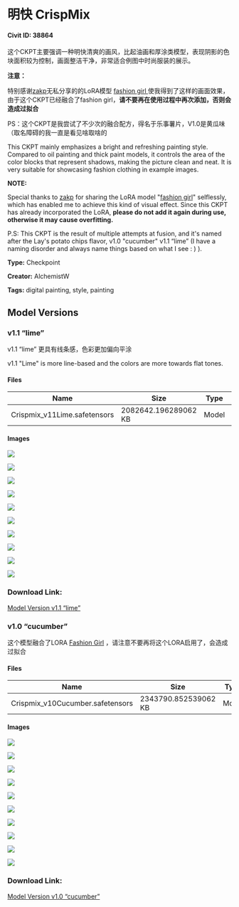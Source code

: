 # 明快 CrispMix

#### Civit ID: 38864

<p>这个CKPT主要强调一种明快清爽的画风，比起油画和厚涂类模型，表现阴影的色块面积较为控制，画面整洁干净，非常适合例图中时尚服装的展示。</p><p></p><p><strong>注意：</strong></p><p>特别感谢<a target="_blank" rel="ugc" href="https://civitai.com/user/zakp">zakp</a>无私分享的的LoRA模型 <a target="_blank" rel="ugc" href="https://civitai.com/models/8217/fashion-girl">fashion girl </a>使我得到了这样的画面效果，由于这个CKPT已经融合了fashion girl，<strong>请不要再在使用过程中再次添加，否则会造成过拟合</strong></p><p></p><p>PS：这个CKPT是我尝试了不少次的融合配方，得名于乐事薯片，V1.0是黄瓜味（取名障碍的我一直是看见啥取啥的</p><p>This CKPT mainly emphasizes a bright and refreshing painting style. Compared to oil painting and thick paint models, it controls the area of the color blocks that represent shadows, making the picture clean and neat. It is very suitable for showcasing fashion clothing in example images.</p><p></p><p><strong>NOTE:</strong></p><p>Special thanks to <a target="_blank" rel="ugc" href="https://civitai.com/user/zakp">zakp</a> for sharing the LoRA model "<a target="_blank" rel="ugc" href="https://civitai.com/models/8217/fashion-girl">fashion girl</a>" selflessly, which has enabled me to achieve this kind of visual effect. Since this CKPT has already incorporated the LoRA, <strong>please do not add it again during use, otherwise it may cause overfitting.</strong></p><p></p><p>P.S: This CKPT is the result of multiple attempts at fusion, and it's named after the Lay's potato chips flavor, v1.0 "cucumber" v1.1 “lime” (I have a naming disorder and always name things based on what I see : ) ).</p>

**Type:** Checkpoint

**Creator:** AlchemistW

**Tags:** digital painting, style, painting

## Model Versions

### v1.1 “lime”

<p>v1.1 “lime” 更具有线条感，色彩更加偏向平涂</p><p>v1.1 "Lime" is more line-based and the colors are more towards flat tones.</p>

#### Files

| Name | Size | Type | Format | Download Url | AutoV1 | AutoV2 | SHA256 | CRC32 | BLAKE3 |
| --- | --- | --- | --- | --- | --- | --- | --- | --- | --- |
| Crispmix_v11Lime.safetensors | 2082642.196289062 KB | Model | SafeTensor | https://civitai.com/api/download/models/46946 | 13B7903D | 82D4D3904A | 82D4D3904A846F110E3B2103D380EB80624A3EC93614F4AF216324B93E79CB37 | F3521BC1 | FD680D50FDAF262941D49EAA56AE00DB7CC44D414A9018851F81DC3E48925CF6 |

#### Images

<p><img src="https://image.civitai.com/xG1nkqKTMzGDvpLrqFT7WA/babd9aa9-6d05-4d36-0169-2ddaaafe9700/width=450/507273.jpeg" /></p>

<p><img src="https://image.civitai.com/xG1nkqKTMzGDvpLrqFT7WA/ecf4507b-9a92-4260-1629-b9ea426d8100/width=450/507277.jpeg" /></p>

<p><img src="https://image.civitai.com/xG1nkqKTMzGDvpLrqFT7WA/ca0c4e82-173d-425e-03bd-353322a27f00/width=450/507178.jpeg" /></p>

<p><img src="https://image.civitai.com/xG1nkqKTMzGDvpLrqFT7WA/1304f6fa-4ad8-43d4-b6f3-dc293c10ca00/width=450/507180.jpeg" /></p>

<p><img src="https://image.civitai.com/xG1nkqKTMzGDvpLrqFT7WA/23552d69-c628-4404-11d6-5614fdfdaf00/width=450/507179.jpeg" /></p>

<p><img src="https://image.civitai.com/xG1nkqKTMzGDvpLrqFT7WA/717bbf17-7a0d-454d-8619-640c0c2d7200/width=450/507270.jpeg" /></p>

<p><img src="https://image.civitai.com/xG1nkqKTMzGDvpLrqFT7WA/f7ce9d1d-5066-465a-b074-c5a477abb900/width=450/507271.jpeg" /></p>

<p><img src="https://image.civitai.com/xG1nkqKTMzGDvpLrqFT7WA/59840a32-712b-40c4-a24d-1e63007e7e00/width=450/507276.jpeg" /></p>

<p><img src="https://image.civitai.com/xG1nkqKTMzGDvpLrqFT7WA/f10234f2-2d1c-4d38-22b2-da460379b700/width=450/507346.jpeg" /></p>

<p><img src="https://image.civitai.com/xG1nkqKTMzGDvpLrqFT7WA/62ab239f-c337-4a21-17ac-41b0cdff7f00/width=450/507274.jpeg" /></p>

### Download Link:

[Model Version v1.1 “lime”](https://civitai.com/api/download/models/46946)

### v1.0 “cucumber”

<p>这个模型融合了LORA <a rel="ugc" href="https://civitai.com/models/8217/fashion-girl">Fashion Girl</a> ，请注意不要再将这个LORA启用了，会造成过拟合</p>

#### Files

| Name | Size | Type | Format | Download Url | AutoV1 | AutoV2 | SHA256 | CRC32 | BLAKE3 |
| --- | --- | --- | --- | --- | --- | --- | --- | --- | --- |
| Crispmix_v10Cucumber.safetensors | 2343790.852539062 KB | Model | SafeTensor | https://civitai.com/api/download/models/44786 | 2CEB6567 | 0704C85592 | 0704C85592F550B186927C80937062F45FED3F7CABC5B3CE3517EAE169DCE780 | 10347A5A | 50534141B4F3B145A4386110F1E1B84EA6D9BE81B0E7EBD0172A59D2BF6EC082 |

#### Images

<p><img src="https://image.civitai.com/xG1nkqKTMzGDvpLrqFT7WA/7bd2abbe-2cd7-42aa-c3fe-f73d849d3500/width=450/487103.jpeg" /></p>

<p><img src="https://image.civitai.com/xG1nkqKTMzGDvpLrqFT7WA/dd60bc48-556d-49ef-01c6-67f232423600/width=450/490315.jpeg" /></p>

<p><img src="https://image.civitai.com/xG1nkqKTMzGDvpLrqFT7WA/0d134d1c-e72c-4e03-b2e0-f2d062fd3e00/width=450/487120.jpeg" /></p>

<p><img src="https://image.civitai.com/xG1nkqKTMzGDvpLrqFT7WA/d0a6501c-33cd-4309-68be-d38c8cc79900/width=450/487100.jpeg" /></p>

<p><img src="https://image.civitai.com/xG1nkqKTMzGDvpLrqFT7WA/cec64fce-3609-4b25-f44e-3f6665e87c00/width=450/487102.jpeg" /></p>

<p><img src="https://image.civitai.com/xG1nkqKTMzGDvpLrqFT7WA/467be9a3-3ce8-48a0-a4fd-78e6776bb800/width=450/487104.jpeg" /></p>

<p><img src="https://image.civitai.com/xG1nkqKTMzGDvpLrqFT7WA/03fbe3ec-ac04-485a-d45b-98e8b10bbd00/width=450/487101.jpeg" /></p>

<p><img src="https://image.civitai.com/xG1nkqKTMzGDvpLrqFT7WA/0259b9fc-8fae-4321-ffef-5d6f180a1d00/width=450/487105.jpeg" /></p>

<p><img src="https://image.civitai.com/xG1nkqKTMzGDvpLrqFT7WA/00527466-b253-40c9-0e5d-e731ee5ff400/width=450/487119.jpeg" /></p>

<p><img src="https://image.civitai.com/xG1nkqKTMzGDvpLrqFT7WA/1bd23704-c5b3-4083-2d1e-fc9ba4ebae00/width=450/487118.jpeg" /></p>

### Download Link:

[Model Version v1.0 “cucumber”](https://civitai.com/api/download/models/44786)

